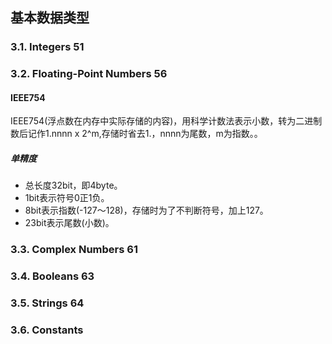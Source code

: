 ## 基本数据类型
### 3.1. Integers 51
### 3.2. Floating-Point Numbers 56
#### IEEE754
IEEE754(浮点数在内存中实际存储的内容)，用科学计数法表示小数，转为二进制数后记作1.nnnn x 2^m,存储时省去1.，nnnn为尾数，m为指数。。
##### 单精度
- 总长度32bit，即4byte。
- 1bit表示符号0正1负。
- 8bit表示指数(-127～128)，存储时为了不判断符号，加上127。
- 23bit表示尾数(小数)。

### 3.3. Complex Numbers 61
### 3.4. Booleans 63
### 3.5. Strings 64
### 3.6. Constants

